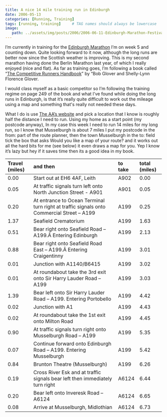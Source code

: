 ```yaml
---
title: A nice 14 mile training run in Edinburgh
date: 2006-05-13
categories: [Running, Training]
tags: [running, training]     # TAG names should always be lowercase
image:
   path: ../assets/img/posts/2006/2006-06-11-Edinburgh-Marathon-Festival/Edinburgh_Marathon_2006.webp
---
```


I’m currently in training for the [Edinburgh Marathon](https://www.edinburghmarathon.com/marathon) I’m on week 5 and counting down. Quite looking forward to it now, although the long runs are better now since the Scottish weather is improving. This is my second marathon having done the Berlin Marathon last year, of which I really enjoyed (nice and flat). As far as training goes, I’m following a book called “[The Competitive Runners Handbook](http://www.amazon.com/gp/product/0140469907/102-5065963-1922532?v=glance&n=283155)” by “Bob Glover and Shelly-Lynn Florence Glover.

I would class myself as a basic competitor so I’m following the training regime on page 249 of the book and what I’ve found while doing the long runs in Edinburgh, is that it’s really quite difficult to work out the mileage using a map and something that's really not needed these days.

What I do is use [The AA’s website](https://www.theaa.com/route-planner/route) and pick a location that I know is roughly half the distance I need to run. Using my home as a start point (my postcode anyway), In my case this week I need to run 14 miles for my long run, so I know that Musselburgh is about 7 miles I put my postcode in the from: part of the route planner, then the town Musselburgh in the to: field tick the box that asks Would you like a map of your route? and it works out all the hard bits for me (see below) it even draws a map for you. Yep I know it’s lazy but hey if it saves time then its a good idea in my book.

| Travel (miles) | and then                                                                                   | to take | total (miles) |
| :------------- | :----------------------------------------------------------------------------------------- | :------ | :------------ |
| 0.00           | Start out at EH6 4AF, Leith                                                                | A902    | 0.00          |
| 0.05           | At traffic signals turn left onto North Junction Street - A901                             | A901    | 0.05          |
| 0.20           | At entrance to Ocean Terminal turn right at traffic signals onto Commercial Street – A199  | A199    | 0.25          |
| 1.37           | Seafield Crematorium                                                                       | A199    | 1.63          |
| 0.51           | Bear right onto Seafield Road – A199.Â Entering Edinburgh                                  | A199    | 2.13          |
| 0.88           | Bear right onto Seafield Road East – A199.Â Entering Craigentinny                          | A199    | 3.01          |
| 0.01           | Junction with A1140/B6415                                                                  | A199    | 3.02          |
| 0.01           | At roundabout take the 3rd exit onto Sir Harry Lauder Road – A199                          | A199    | 3.03          |
| 1.39           | Bear left onto Sir Harry Lauder Road – A199. Entering Portobello                           | A199    | 4.42          |
| 0.02           | Junction with A1                                                                           | A199    | 4.43          |
| 0.02           | At roundabout take the 1st exit onto Milton Road                                           | A199    | 4.45          |
| 0.90           | At traffic signals turn right onto Musselburgh Road – A199                                 | A199    | 5.35          |
| 0.07           | Continue forward onto Edinburgh Road – A199. Entering Musselburgh                          | A199    | 5.42          |
| 0.84           | Brunton Theatre (Musselburgh)                                                              | A199    | 6.26          |
| 0.19           | Cross River Esk and at traffic signals bear left then immediately turn right               | A6124   | 6.44          |
| 0.20           | Bear left onto Inveresk Road – A6124                                                       | A6124   | 6.65          |
| 0.08           | Arrive at Musselburgh, Midlothian                                                          | A6124   | 6.73          |
